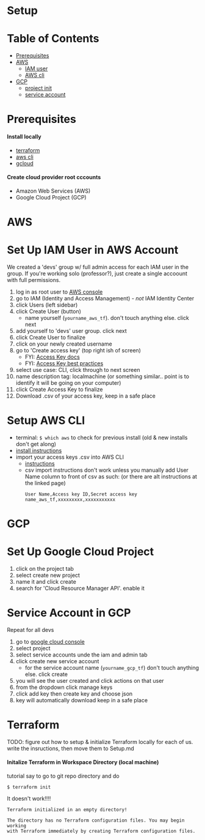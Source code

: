 # Setup

Table of Contents
=================
<!--ts-->
* [Prerequisites](#Prerequisites)
* [AWS](#aws)
    * [IAM user](#set-up-iam-user-in-aws-account---multi-dev-setup)
    * [AWS cli](#setup-aws-cli)
* [GCP](#gcp)
    * [project init](#set-up-google-cloud-project)
    * [service account](#service-account-in-gcp)
<!--te-->


Prerequisites
===============

#### Install locally
* [terraform](https://developer.hashicorp.com/terraform/tutorials/aws-get-started/install-cli)
* [aws cli](https://docs.aws.amazon.com/cli/latest/userguide/getting-started-install.html)
* [gcloud](https://help.okta.com/oag/en-us/content/topics/access-gateway/deploy-gcp-cli.htm)

#### Create cloud provider root cccounts
* Amazon Web Services (AWS)
* Google Cloud Project (GCP)



AWS
===

Set Up IAM User in AWS Account 
========================================
We created a 'devs' group w/ full admin access for each IAM user in the group. 
If you're working solo (professor?), just create a single accoount with full permissions.

1. log in as root user to [AWS console](https://aws.amazon.com/console/)
2. go to IAM (Identity and Access Management)   - *not* IAM Identity Center
3. click Users  (left sidebar)
4. click Create User  (button)
    * name yourself (`yourname_aws_tf`). don't touch anything else. click next
5. add yourself to 'devs' user group. click next
6. click Create User to finalize
7. click on your newly created username
8. go to 'Create access key'  (top right ish of screen)
    * FYI: [Access Key docs](https://docs.aws.amazon.com/IAM/latest/UserGuide/id_credentials_access-keys.html)
    * FYI: [Access Key best practices](https://docs.aws.amazon.com/IAM/latest/UserGuide/id_credentials_access-keys.html#securing_access-keys)
9. select use case: CLI, click through to next screen
10. name description tag: localmachine  (or something similar.. point is to identify it will be going on your computer)
11. click Create Access Key to finalize
12. Download .csv of your access key, keep in a safe place

Setup AWS CLI
=============
* terminal:   `$ which aws`   to check for previous install (old & new installs don't get along)
* [install instructions](https://docs.aws.amazon.com/cli/latest/userguide/getting-started-install.html)
* import your access keys .csv into AWS CLI
    * [instructions](https://docs.aws.amazon.com/cli/latest/userguide/cli-authentication-user.html#cli-authentication-user-configure-csv)
     * csv import instructions don't work unless you manually add User Name column to front of csv as such: (or there are alt instructions at the linked page)
        ```
        User Name,Access key ID,Secret access key
        name_aws_tf,xxxxxxxxx,xxxxxxxxxxx
        ```

GCP
===

Set Up Google Cloud Project
===========================
1. click on the project tab 
2. select create new project
3. name it and click create
4. search for 'Cloud Resource Manager API'. enable it

Service Account in GCP
======================
Repeat for all devs
1. go to [google cloud console](https://console.cloud.google.com/)
2. select project
3. select service accounts unde the iam and admin tab
3. click create new service account 
    * for the service account name (`yourname_gcp_tf`) don't touch anything else. click create
4. you will see the user created and click actions on that user
5. from the dropdown click manage keys
6. click add key then create key and choose json
7. key will automatically download keep in a safe place



Terraform
======================
TODO: figure out how to setup & initialize Terraform locally for each of us.
write the insructions, then move them to Setup.md

#### Initalize Terraform in Workspace Directory (local machine)
tutorial say to go to git repo directory and do 
```
$ terraform init
```

It doesn't work!!!!
```
Terraform initialized in an empty directory!

The directory has no Terraform configuration files. You may begin working
with Terraform immediately by creating Terraform configuration files.
